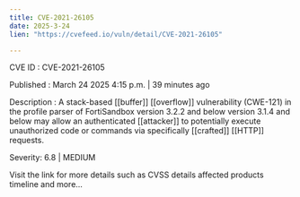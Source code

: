 ```yaml
---
title: CVE-2021-26105
date: 2025-3-24
lien: "https://cvefeed.io/vuln/detail/CVE-2021-26105"

---
```


CVE ID : CVE-2021-26105

Published :  March 24
2025
4:15 p.m. | 39 minutes ago

Description : A stack-based [[buffer]] [[overflow]] vulnerability (CWE-121) in the profile parser of FortiSandbox version 3.2.2 and below
version 3.1.4 and below may allow an authenticated [[attacker]] to potentially execute unauthorized code or commands via specifically [[crafted]] [[HTTP]] requests.

Severity: 6.8 | MEDIUM

Visit the link for more details
such as CVSS details
affected products
timeline
and more...
